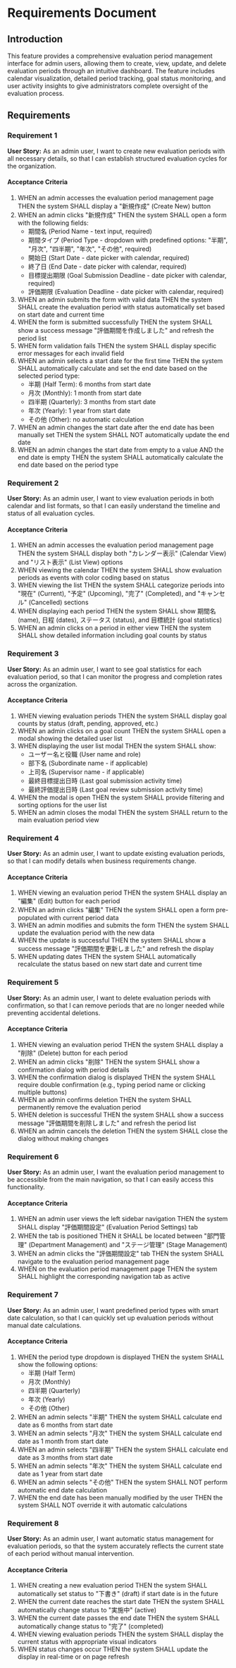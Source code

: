 # Requirements Document

## Introduction

This feature provides a comprehensive evaluation period management interface for admin users, allowing them to create, view, update, and delete evaluation periods through an intuitive dashboard. The feature includes calendar visualization, detailed period tracking, goal status monitoring, and user activity insights to give administrators complete oversight of the evaluation process.

## Requirements

### Requirement 1

**User Story:** As an admin user, I want to create new evaluation periods with all necessary details, so that I can establish structured evaluation cycles for the organization.

#### Acceptance Criteria

1. WHEN an admin accesses the evaluation period management page THEN the system SHALL display a "新規作成" (Create New) button
2. WHEN an admin clicks "新規作成" THEN the system SHALL open a form with the following fields:
   - 期間名 (Period Name - text input, required)
   - 期間タイプ (Period Type - dropdown with predefined options: "半期", "月次", "四半期", "年次", "その他", required)
   - 開始日 (Start Date - date picker with calendar, required)
   - 終了日 (End Date - date picker with calendar, required)
   - 目標提出期限 (Goal Submission Deadline - date picker with calendar, required)
   - 評価期限 (Evaluation Deadline - date picker with calendar, required)
3. WHEN an admin submits the form with valid data THEN the system SHALL create the evaluation period with status automatically set based on start date and current time
4. WHEN the form is submitted successfully THEN the system SHALL show a success message "評価期間を作成しました" and refresh the period list
5. WHEN form validation fails THEN the system SHALL display specific error messages for each invalid field
6. WHEN an admin selects a start date for the first time THEN the system SHALL automatically calculate and set the end date based on the selected period type:
   - 半期 (Half Term): 6 months from start date
   - 月次 (Monthly): 1 month from start date  
   - 四半期 (Quarterly): 3 months from start date
   - 年次 (Yearly): 1 year from start date
   - その他 (Other): no automatic calculation
7. WHEN an admin changes the start date after the end date has been manually set THEN the system SHALL NOT automatically update the end date
8. WHEN an admin changes the start date from empty to a value AND the end date is empty THEN the system SHALL automatically calculate the end date based on the period type

### Requirement 2

**User Story:** As an admin user, I want to view evaluation periods in both calendar and list formats, so that I can easily understand the timeline and status of all evaluation cycles.

#### Acceptance Criteria

1. WHEN an admin accesses the evaluation period management page THEN the system SHALL display both "カレンダー表示" (Calendar View) and "リスト表示" (List View) options
2. WHEN viewing the calendar THEN the system SHALL show evaluation periods as events with color coding based on status
3. WHEN viewing the list THEN the system SHALL categorize periods into "現在" (Current), "予定" (Upcoming), "完了" (Completed), and "キャンセル" (Cancelled) sections
4. WHEN displaying each period THEN the system SHALL show 期間名 (name), 日程 (dates), ステータス (status), and 目標統計 (goal statistics)
5. WHEN an admin clicks on a period in either view THEN the system SHALL show detailed information including goal counts by status

### Requirement 3

**User Story:** As an admin user, I want to see goal statistics for each evaluation period, so that I can monitor the progress and completion rates across the organization.

#### Acceptance Criteria

1. WHEN viewing evaluation periods THEN the system SHALL display goal counts by status (draft, pending, approved, etc.)
2. WHEN an admin clicks on a goal count THEN the system SHALL open a modal showing the detailed user list
3. WHEN displaying the user list modal THEN the system SHALL show:
   - ユーザー名と役職 (User name and role)
   - 部下名 (Subordinate name - if applicable)
   - 上司名 (Supervisor name - if applicable)
   - 最終目標提出日時 (Last goal submission activity time)
   - 最終評価提出日時 (Last goal review submission activity time)
4. WHEN the modal is open THEN the system SHALL provide filtering and sorting options for the user list
5. WHEN an admin closes the modal THEN the system SHALL return to the main evaluation period view

### Requirement 4

**User Story:** As an admin user, I want to update existing evaluation periods, so that I can modify details when business requirements change.

#### Acceptance Criteria

1. WHEN viewing an evaluation period THEN the system SHALL display an "編集" (Edit) button for each period
2. WHEN an admin clicks "編集" THEN the system SHALL open a form pre-populated with current period data
3. WHEN an admin modifies and submits the form THEN the system SHALL update the evaluation period with the new data
4. WHEN the update is successful THEN the system SHALL show a success message "評価期間を更新しました" and refresh the display
5. WHEN updating dates THEN the system SHALL automatically recalculate the status based on new start date and current time

### Requirement 5

**User Story:** As an admin user, I want to delete evaluation periods with confirmation, so that I can remove periods that are no longer needed while preventing accidental deletions.

#### Acceptance Criteria

1. WHEN viewing an evaluation period THEN the system SHALL display a "削除" (Delete) button for each period
2. WHEN an admin clicks "削除" THEN the system SHALL show a confirmation dialog with period details
3. WHEN the confirmation dialog is displayed THEN the system SHALL require double confirmation (e.g., typing period name or clicking multiple buttons)
4. WHEN an admin confirms deletion THEN the system SHALL permanently remove the evaluation period
5. WHEN deletion is successful THEN the system SHALL show a success message "評価期間を削除しました" and refresh the period list
6. WHEN an admin cancels the deletion THEN the system SHALL close the dialog without making changes

### Requirement 6

**User Story:** As an admin user, I want the evaluation period management to be accessible from the main navigation, so that I can easily access this functionality.

#### Acceptance Criteria

1. WHEN an admin user views the left sidebar navigation THEN the system SHALL display "評価期間設定" (Evaluation Period Settings) tab
2. WHEN the tab is positioned THEN it SHALL be located between "部門管理" (Department Management) and "ステージ管理" (Stage Management)
3. WHEN an admin clicks the "評価期間設定" tab THEN the system SHALL navigate to the evaluation period management page
4. WHEN on the evaluation period management page THEN the system SHALL highlight the corresponding navigation tab as active

### Requirement 7

**User Story:** As an admin user, I want predefined period types with smart date calculation, so that I can quickly set up evaluation periods without manual date calculations.

#### Acceptance Criteria

1. WHEN the period type dropdown is displayed THEN the system SHALL show the following options:
   - 半期 (Half Term)
   - 月次 (Monthly)
   - 四半期 (Quarterly)
   - 年次 (Yearly)
   - その他 (Other)
2. WHEN an admin selects "半期" THEN the system SHALL calculate end date as 6 months from start date
3. WHEN an admin selects "月次" THEN the system SHALL calculate end date as 1 month from start date
4. WHEN an admin selects "四半期" THEN the system SHALL calculate end date as 3 months from start date
5. WHEN an admin selects "年次" THEN the system SHALL calculate end date as 1 year from start date
6. WHEN an admin selects "その他" THEN the system SHALL NOT perform automatic end date calculation
7. WHEN the end date has been manually modified by the user THEN the system SHALL NOT override it with automatic calculations

### Requirement 8

**User Story:** As an admin user, I want automatic status management for evaluation periods, so that the system accurately reflects the current state of each period without manual intervention.

#### Acceptance Criteria

1. WHEN creating a new evaluation period THEN the system SHALL automatically set status to "下書き" (draft) if start date is in the future
2. WHEN the current date reaches the start date THEN the system SHALL automatically change status to "実施中" (active)
3. WHEN the current date passes the end date THEN the system SHALL automatically change status to "完了" (completed)
4. WHEN viewing evaluation periods THEN the system SHALL display the current status with appropriate visual indicators
5. WHEN status changes occur THEN the system SHALL update the display in real-time or on page refresh
